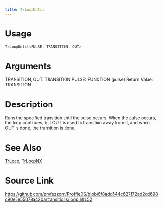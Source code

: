```yaml
---
title: TrLoopUntil
---
```


# Usage
```cpp
TrLoopUntil<PULSE, TRANSITION, OUT>
```

# Arguments
TRANSITION, OUT: TRANSITION
PULSE: FUNCTION (pulse)
Return Value: TRANSITION

# Description
Runs the specified transition until the pulse occurs.
When the pulse occurs, the loop continues, but OUT is used to
transition away from it, and when OUT is done, the transition is done.

# See Also
[TrLoop](/config/transitions/TrLoop.html), [TrLoopNX](/config/transitions/TrLoopNX.html)

# Source Link
https://github.com/profezzorn/ProffieOS/blob/6f8add544c627172ad2dd698c90e5e55078a420a/transitions/loop.h#L52
